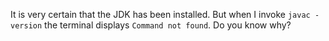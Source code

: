 It is very certain that the JDK has been installed. But when I invoke `javac -version` the terminal displays `Command not found`. Do you know why?